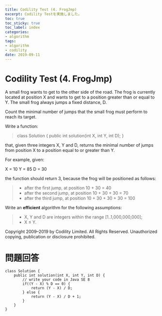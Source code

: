 ```yaml
---
title: Codility Test (4. FrogJmp)
excerpt: Codility Testを実施しました。
toc: true
toc_sticky: true
toc_label: index
categories:
- algorithm
tags:
- algorithm
- codility
date: 2019-09-11
---
```

# Codility Test (4. FrogJmp)


A small frog wants to get to the other side of the road. The frog is currently located at position X and wants to get to a position greater than or equal to Y. The small frog always jumps a fixed distance, D.

Count the minimal number of jumps that the small frog must perform to reach its target.

Write a function:

> class Solution { public int solution(int X, int Y, int D); }

that, given three integers X, Y and D, returns the minimal number of jumps from position X to a position equal to or greater than Y.

For example, given:

X = 10 Y = 85 D = 30

the function should return 3, because the frog will be positioned as follows:

> -   after the first jump, at position 10 + 30 = 40
> -   after the second jump, at position 10 + 30 + 30 = 70
> -   after the third jump, at position 10 + 30 + 30 + 30 = 100

Write an  ****efficient****  algorithm for the following assumptions:

> -   X, Y and D are integers within the range [1..1,000,000,000];
> -   X ≤ Y.

Copyright 2009–2019 by Codility Limited. All Rights Reserved. Unauthorized copying, publication or disclosure prohibited.

# 問題回答
````
class Solution {
    public int solution(int X, int Y, int D) {
        // write your code in Java SE 8
        if((Y - X) % D == 0) {
            return (Y - X) / D;
        } else {
            return (Y - X) / D + 1;
        }
    }
}
````
